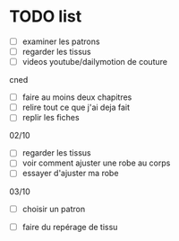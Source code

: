# TODO list

- [ ] examiner les patrons
- [ ] regarder les tissus
- [ ] videos youtube/dailymotion de couture

cned
- [ ] faire au moins deux chapitres
- [ ] relire tout ce que j'ai deja fait
- [ ] replir les fiches

02/10
- [ ] regarder les tissus
- [ ] voir comment ajuster une robe au corps
- [ ] essayer d'ajuster ma robe

03/10
- [ ] choisir un patron
- [ ] faire du repérage de tissu
  
